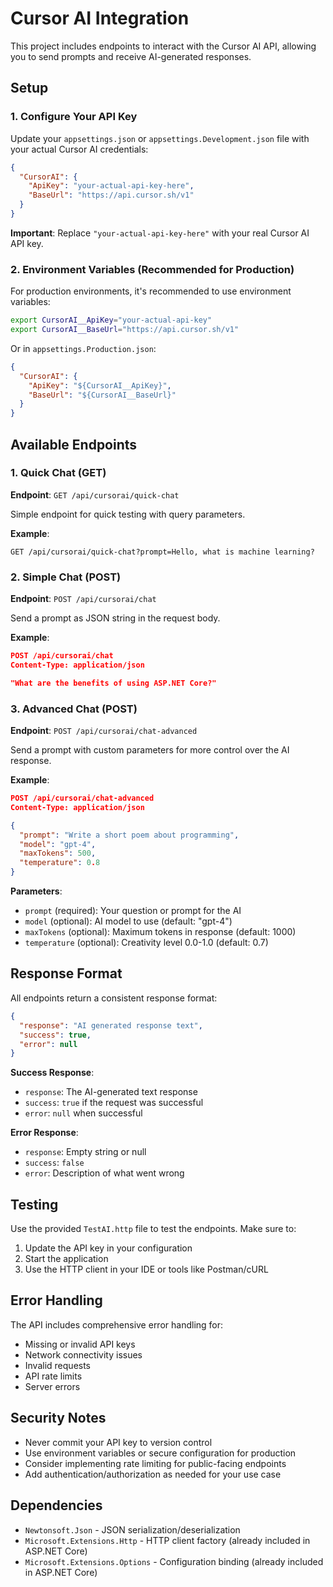 # Cursor AI Integration

This project includes endpoints to interact with the Cursor AI API, allowing you to send prompts and receive AI-generated responses.

## Setup

### 1. Configure Your API Key

Update your `appsettings.json` or `appsettings.Development.json` file with your actual Cursor AI credentials:

```json
{
  "CursorAI": {
    "ApiKey": "your-actual-api-key-here",
    "BaseUrl": "https://api.cursor.sh/v1"
  }
}
```

**Important**: Replace `"your-actual-api-key-here"` with your real Cursor AI API key.

### 2. Environment Variables (Recommended for Production)

For production environments, it's recommended to use environment variables:

```bash
export CursorAI__ApiKey="your-actual-api-key"
export CursorAI__BaseUrl="https://api.cursor.sh/v1"
```

Or in `appsettings.Production.json`:
```json
{
  "CursorAI": {
    "ApiKey": "${CursorAI__ApiKey}",
    "BaseUrl": "${CursorAI__BaseUrl}"
  }
}
```

## Available Endpoints

### 1. Quick Chat (GET)
**Endpoint**: `GET /api/cursorai/quick-chat`

Simple endpoint for quick testing with query parameters.

**Example**:
```
GET /api/cursorai/quick-chat?prompt=Hello, what is machine learning?
```

### 2. Simple Chat (POST)
**Endpoint**: `POST /api/cursorai/chat`

Send a prompt as JSON string in the request body.

**Example**:
```json
POST /api/cursorai/chat
Content-Type: application/json

"What are the benefits of using ASP.NET Core?"
```

### 3. Advanced Chat (POST)
**Endpoint**: `POST /api/cursorai/chat-advanced`

Send a prompt with custom parameters for more control over the AI response.

**Example**:
```json
POST /api/cursorai/chat-advanced
Content-Type: application/json

{
  "prompt": "Write a short poem about programming",
  "model": "gpt-4",
  "maxTokens": 500,
  "temperature": 0.8
}
```

**Parameters**:
- `prompt` (required): Your question or prompt for the AI
- `model` (optional): AI model to use (default: "gpt-4")
- `maxTokens` (optional): Maximum tokens in response (default: 1000)
- `temperature` (optional): Creativity level 0.0-1.0 (default: 0.7)

## Response Format

All endpoints return a consistent response format:

```json
{
  "response": "AI generated response text",
  "success": true,
  "error": null
}
```

**Success Response**:
- `response`: The AI-generated text response
- `success`: `true` if the request was successful
- `error`: `null` when successful

**Error Response**:
- `response`: Empty string or null
- `success`: `false`
- `error`: Description of what went wrong

## Testing

Use the provided `TestAI.http` file to test the endpoints. Make sure to:

1. Update the API key in your configuration
2. Start the application
3. Use the HTTP client in your IDE or tools like Postman/cURL

## Error Handling

The API includes comprehensive error handling for:
- Missing or invalid API keys
- Network connectivity issues
- Invalid requests
- API rate limits
- Server errors

## Security Notes

- Never commit your API key to version control
- Use environment variables or secure configuration for production
- Consider implementing rate limiting for public-facing endpoints
- Add authentication/authorization as needed for your use case

## Dependencies

- `Newtonsoft.Json` - JSON serialization/deserialization
- `Microsoft.Extensions.Http` - HTTP client factory (already included in ASP.NET Core)
- `Microsoft.Extensions.Options` - Configuration binding (already included in ASP.NET Core)